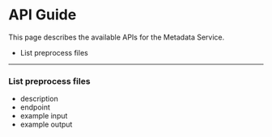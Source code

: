 
# API Guide

This page describes the available APIs for the Metadata Service.

- List preprocess files

---

### List preprocess files

- description
- endpoint
- example input
- example output
